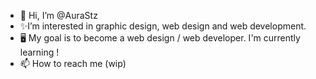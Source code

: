 - 👋 Hi, I’m @AuraStz
- ✨I’m interested in graphic design, web design and web development. 
- 🖥️️ My goal is to become a web design / web developer. I'm currently learning !
- 📫 How to reach me (wip)

<!---
AuraStz/AuraStz is a ✨ special ✨ repository because its `README.md` (this file) appears on your GitHub profile.
You can click the Preview link to take a look at your changes.
--->
